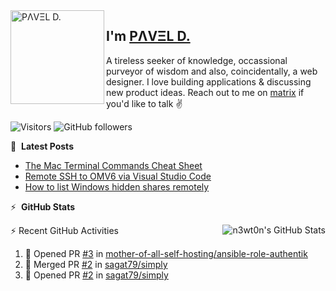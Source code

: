 <img align="left" width="150" height="150" alt="PΛVΞL D." src="https://res.cloudinary.com/dimov/image/upload/c_scale,w_150/v1674315300/logo_qxj2ir.png"/>

## I'm [PΛVΞL D.][homepage]

A tireless seeker of knowledge, occassional purveyor of wisdom and also, coincidentally, a web designer. I love building applications & discussing new product ideas. Reach out to me on [matrix][matrixto] if you'd like to talk ✌️



[homepage]: https://l.dimov.xyz/page?ref=github.com
[matrixto]: https://l.dimov.xyz/matrix?ref=github.com
[github]: https://l.dimov.xyz/github?ref=github.com
   
![Visitors](https://visitor-badge.laobi.icu/badge?page_id=sagat79.vistorsBadge)
![GitHub followers](https://img.shields.io/github/followers/sagat79?color=velvet&style=flat-square)



📑 &nbsp;**Latest Posts**

<!-- DIMOV-POST-LIST:START -->
- [The Mac Terminal Commands Cheat Sheet](https://www.dimov.xyz/the-mac-terminal-commands-cheat-sheet/)
- [Remote SSH to OMV6 via Visual Studio Code](https://www.dimov.xyz/remote-ssh-via-visual-studio-code/)
- [How to list Windows hidden shares remotely](https://www.dimov.xyz/how-to-list-hidden-shares-remotely/)
<!-- DIMOV-POST-LIST:END -->


:zap: &nbsp;**GitHub Stats**


<img align="right" alt="n3wt0n's GitHub Stats" src="https://github-readme-stats.vercel.app/api?username=sagat79&show_icons=true&hide_border=true&count_private=true" />


:zap: Recent GitHub Activities
  
<!--START_SECTION:activity-->
1. 💪 Opened PR [#3](https://github.com/mother-of-all-self-hosting/ansible-role-authentik/pull/3) in [mother-of-all-self-hosting/ansible-role-authentik](https://github.com/mother-of-all-self-hosting/ansible-role-authentik)
2. 🎉 Merged PR [#2](https://github.com/sagat79/simply/pull/2) in [sagat79/simply](https://github.com/sagat79/simply)
3. 💪 Opened PR [#2](https://github.com/sagat79/simply/pull/2) in [sagat79/simply](https://github.com/sagat79/simply)
<!--END_SECTION:activity-->
